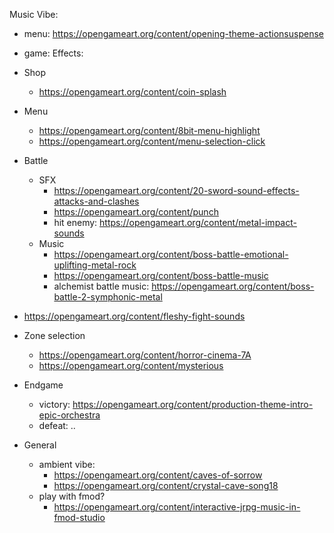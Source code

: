 
Music Vibe:
- menu: https://opengameart.org/content/opening-theme-actionsuspense
- game:
Effects:



- Shop
  - https://opengameart.org/content/coin-splash
- Menu
  - https://opengameart.org/content/8bit-menu-highlight
  - https://opengameart.org/content/menu-selection-click
- Battle
  - SFX
    - https://opengameart.org/content/20-sword-sound-effects-attacks-and-clashes
    - https://opengameart.org/content/punch
    - hit enemy: https://opengameart.org/content/metal-impact-sounds
  - Music
    - https://opengameart.org/content/boss-battle-emotional-uplifting-metal-rock
    - https://opengameart.org/content/boss-battle-music
    - alchemist battle music: https://opengameart.org/content/boss-battle-2-symphonic-metal
- https://opengameart.org/content/fleshy-fight-sounds
- Zone selection
  - https://opengameart.org/content/horror-cinema-7A
  - https://opengameart.org/content/mysterious
- Endgame
  - victory: https://opengameart.org/content/production-theme-intro-epic-orchestra
  - defeat: ..
- General
  - ambient vibe:
    - https://opengameart.org/content/caves-of-sorrow
    - https://opengameart.org/content/crystal-cave-song18
  - play with fmod?
    - https://opengameart.org/content/interactive-jrpg-music-in-fmod-studio
